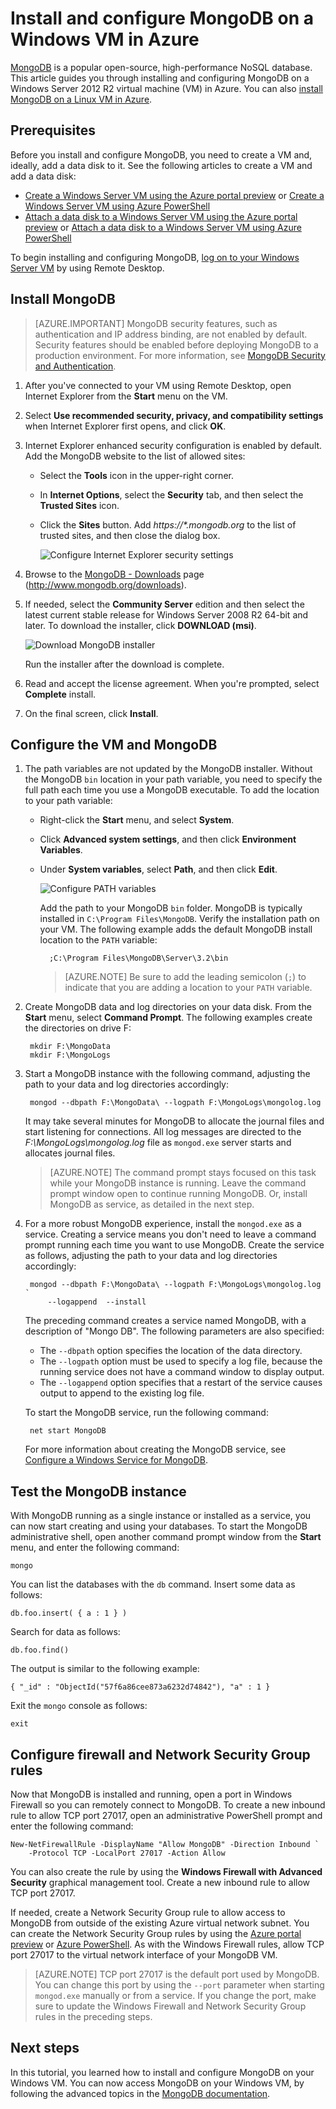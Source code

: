 <properties
    pageTitle="Install MongoDB on a Windows VM in Azure | Azure"
    description="Learn how to install MongoDB on an Azure VM running Windows Server 2012 R2 created with the Resource Manager deployment model."
    services="virtual-machines-windows"
    documentationcenter=""
    author="iainfoulds"
    manager="timlt"
    editor="" />
<tags
    ms.assetid="53faf630-8da5-4955-8d0b-6e829bf30cba"
    ms.service="virtual-machines-windows"
    ms.workload="infrastructure-services"
    ms.tgt_pltfrm="vm-windows"
    ms.devlang="na"
    ms.topic="article"
    ms.date="12/20/2016"
    wacn.date=""
    ms.author="iainfou" />

# Install and configure MongoDB on a Windows VM in Azure
[MongoDB](http://www.mongodb.org) is a popular open-source, high-performance NoSQL database. This article guides you through installing and configuring MongoDB on a Windows Server 2012 R2 virtual machine (VM) in Azure. You can also [install MongoDB on a Linux VM in Azure](/documentation/articles/virtual-machines-linux-install-mongodb/).

## Prerequisites
Before you install and configure MongoDB, you need to create a VM and, ideally, add a data disk to it. See the following articles to create a VM and add a data disk:

* [Create a Windows Server VM using the Azure portal preview](/documentation/articles/virtual-machines-windows-hero-tutorial/) or [Create a Windows Server VM using Azure PowerShell](/documentation/articles/virtual-machines-windows-ps-create/)
* [Attach a data disk to a Windows Server VM using the Azure portal preview](/documentation/articles/virtual-machines-windows-attach-disk-portal/) or [Attach a data disk to a Windows Server VM using Azure PowerShell](https://msdn.microsoft.com/zh-cn/library/mt603673.aspx)

To begin installing and configuring MongoDB, [log on to your Windows Server VM](/documentation/articles/virtual-machines-windows-connect-logon/) by using Remote Desktop.

## Install MongoDB
> [AZURE.IMPORTANT]
> MongoDB security features, such as authentication and IP address binding, are not enabled by default. Security features should be enabled before deploying MongoDB to a production environment. For more information, see [MongoDB Security and Authentication](http://www.mongodb.org/display/DOCS/Security+and+Authentication).
> 
> 

1. After you've connected to your VM using Remote Desktop, open Internet Explorer from the **Start** menu on the VM.
2. Select **Use recommended security, privacy, and compatibility settings** when Internet Explorer first opens, and click **OK**.
3. Internet Explorer enhanced security configuration is enabled by default. Add the MongoDB website to the list of allowed sites:
   
    * Select the **Tools** icon in the upper-right corner.
    * In **Internet Options**, select the **Security** tab, and then select the **Trusted Sites** icon.
    * Click the **Sites** button. Add *https://\*.mongodb.org* to the list of trusted sites, and then close the dialog box.
     
        ![Configure Internet Explorer security settings](./media/virtual-machines-windows-install-mongodb/configure-internet-explorer-security.png)
4. Browse to the [MongoDB - Downloads](http://www.mongodb.org/downloads) page (http://www.mongodb.org/downloads).
5. If needed, select the **Community Server** edition and then select the latest current stable release for Windows Server 2008 R2 64-bit and later. To download the installer, click **DOWNLOAD (msi)**.
   
    ![Download MongoDB installer](./media/virtual-machines-windows-install-mongodb/download-mongodb.png)
   
    Run the installer after the download is complete.
6. Read and accept the license agreement. When you're prompted, select **Complete** install.
7. On the final screen, click **Install**.

## Configure the VM and MongoDB
1. The path variables are not updated by the MongoDB installer. Without the MongoDB `bin` location in your path variable, you need to specify the full path each time you use a MongoDB executable. To add the location to your path variable:
   
    * Right-click the **Start** menu, and select **System**.
    * Click **Advanced system settings**, and then click **Environment Variables**.
    * Under **System variables**, select **Path**, and then click **Edit**.
     
        ![Configure PATH variables](./media/virtual-machines-windows-install-mongodb/configure-path-variables.png)
     
        Add the path to your MongoDB `bin` folder. MongoDB is typically installed in `C:\Program Files\MongoDB`. Verify the installation path on your VM. The following example adds the default MongoDB install location to the `PATH` variable:

            ;C:\Program Files\MongoDB\Server\3.2\bin

        > [AZURE.NOTE]
        > Be sure to add the leading semicolon (`;`) to indicate that you are adding a location to your `PATH` variable.
        > 
        > 
2. Create MongoDB data and log directories on your data disk. From the **Start** menu, select **Command Prompt**. The following examples create the directories on drive F:

        mkdir F:\MongoData
        mkdir F:\MongoLogs

3. Start a MongoDB instance with the following command, adjusting the path to your data and log directories accordingly:

        mongod --dbpath F:\MongoData\ --logpath F:\MongoLogs\mongolog.log

    It may take several minutes for MongoDB to allocate the journal files and start listening for connections. All log messages are directed to the *F:\MongoLogs\mongolog.log* file as `mongod.exe` server starts and allocates journal files.
   
    > [AZURE.NOTE]
    > The command prompt stays focused on this task while your MongoDB instance is running. Leave the command prompt window open to continue running MongoDB. Or, install MongoDB as service, as detailed in the next step.
    > 
    > 
4. For a more robust MongoDB experience, install the `mongod.exe` as a service. Creating a service means you don't need to leave a command prompt running each time you want to use MongoDB. Create the service as follows, adjusting the path to your data and log directories accordingly:

        mongod --dbpath F:\MongoData\ --logpath F:\MongoLogs\mongolog.log `
            --logappend  --install

    The preceding command creates a service named MongoDB, with a description of "Mongo DB". The following parameters are also specified:
   
    * The `--dbpath` option specifies the location of the data directory.
    * The `--logpath` option must be used to specify a log file, because the running service does not have a command window to display output.
    * The `--logappend` option specifies that a restart of the service causes output to append to the existing log file.
   
    To start the MongoDB service, run the following command:

        net start MongoDB

    For more information about creating the MongoDB service, see [Configure a Windows Service for MongoDB](https://docs.mongodb.com/manual/tutorial/install-mongodb-on-windows/#mongodb-as-a-windows-service).

## Test the MongoDB instance
With MongoDB running as a single instance or installed as a service, you can now start creating and using your databases. To start the MongoDB administrative shell, open another command prompt window from the **Start** menu, and enter the following command:

    mongo  

You can list the databases with the `db` command. Insert some data as follows:

    db.foo.insert( { a : 1 } )

Search for data as follows:

    db.foo.find()

The output is similar to the following example:

    { "_id" : "ObjectId("57f6a86cee873a6232d74842"), "a" : 1 }

Exit the `mongo` console as follows:

    exit

## Configure firewall and Network Security Group rules
Now that MongoDB is installed and running, open a port in Windows Firewall so you can remotely connect to MongoDB. To create a new inbound rule to allow TCP port 27017, open an administrative PowerShell prompt and enter the following command:

    New-NetFirewallRule -DisplayName "Allow MongoDB" -Direction Inbound `
        -Protocol TCP -LocalPort 27017 -Action Allow

You can also create the rule by using the **Windows Firewall with Advanced Security** graphical management tool. Create a new inbound rule to allow TCP port 27017.

If needed, create a Network Security Group rule to allow access to MongoDB from outside of the existing Azure virtual network subnet. You can create the Network Security Group rules by using the [Azure portal preview](/documentation/articles/virtual-machines-windows-nsg-quickstart-portal/) or [Azure PowerShell](/documentation/articles/virtual-machines-windows-nsg-quickstart-powershell/). As with the Windows Firewall rules, allow TCP port 27017 to the virtual network interface of your MongoDB VM.

> [AZURE.NOTE]
> TCP port 27017 is the default port used by MongoDB. You can change this port by using the `--port` parameter when starting `mongod.exe` manually or from a service. If you change the port, make sure to update the Windows Firewall and Network Security Group rules in the preceding steps.
> 
> 

## Next steps
In this tutorial, you learned how to install and configure MongoDB on your Windows VM. You can now access MongoDB on your Windows VM, by following the advanced topics in the [MongoDB documentation](https://docs.mongodb.com/manual/).